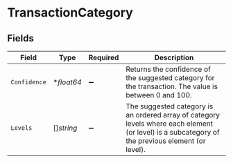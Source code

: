 # TransactionCategory


## Fields

| Field                                                                                                                                            | Type                                                                                                                                             | Required                                                                                                                                         | Description                                                                                                                                      |
| ------------------------------------------------------------------------------------------------------------------------------------------------ | ------------------------------------------------------------------------------------------------------------------------------------------------ | ------------------------------------------------------------------------------------------------------------------------------------------------ | ------------------------------------------------------------------------------------------------------------------------------------------------ |
| `Confidence`                                                                                                                                     | **float64*                                                                                                                                       | :heavy_minus_sign:                                                                                                                               | Returns the confidence of the suggested category for the transaction. The value is between 0 and 100.                                            |
| `Levels`                                                                                                                                         | []*string*                                                                                                                                       | :heavy_minus_sign:                                                                                                                               | The suggested category is an ordered array of category levels where each element (or level) is a subcategory of the previous element (or level). |